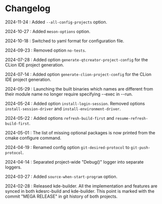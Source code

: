# Changelog

2024-11-24
: Added `--all-config-projects` option.

2024-10-27
: Added `meson-options` option.

2024-10-18
: Switched to yaml format for configuration file.

2024-09-23
: Removed option `no-tests`.

2024-07-28
: Added option `generate-qtcreator-project-config` for the CLion IDE project generation.

2024-07-14
: Added option `generate-clion-project-config` for the CLion IDE project generation.

2024-05-29
: Launching the built binaries which names are different from their module name no longer require specifying --exec in --run.

2024-05-24
: Added option `install-login-session`. Removed options `install-session-driver` and `install-environment-driver`.

2024-05-22
: Added options `refresh-build-first` and `resume-refresh-build-first`.

2024-05-01
: The list of missing optional packages is now printed from the cmake configure command.

2024-04-19
: Renamed config option `git-desired-protocol` to `git-push-protocol`.

2024-04-14
: Separated project-wide "Debug()" logger into separate loggers.

2024-03-27
: Added `source-when-start-program` option.

2024-02-28
: Released kde-builder. All the implementation and features are synced in both kdesrc-build and kde-builder.
This point is marked with the commit "MEGA RELEASE" in git history of both projects.
